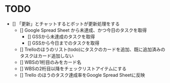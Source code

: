 # TODO

- [] 「更新」とチャットするとボットが更新処理をする
  - [] Google Spread Sheet から未達成、かつ今日のタスクを取得
    - [] GSSから未達成のタスクを取得
    - [] GSSから今日までのタスクを取得
  - [] Trelloのほうのリスト(todo)にタスクのカードを追加、既に追加済みのタスクはカード追加しない
  - [] WBSの1桁目のみをカード名
  - [] WBSの2桁目以降をチェックリストアイテムにする
  - [] Trello のほうのタスク達成率をGoogle Spread Sheetに反映
